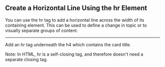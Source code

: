 ## Create a Horizontal Line Using the hr Element ##

<p>You can use the hr tag to add a horizontal line across the width of its containing element. This can be used to define a change in topic or to visually separate groups of content.
<HR>
Add an hr tag underneath the h4 which contains the card title.

Note: In HTML, hr is a self-closing tag, and therefore doesn't need a separate closing tag.
